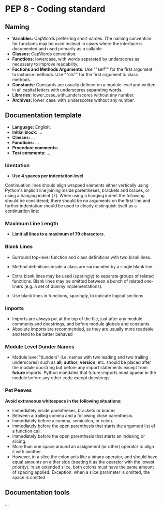 # PEP 8 - Coding standard 

## Naming

- **Variables:** CapWords preferring short names. The naming convention for functions may be used instead in cases where the interface is documented and used primarily as a callable.
- **Classes:** CapWords convention.
- **Functions:** lowercase, with words separated by underscores as necessary to improve readability.
- **Fuctions and Methods Arguments:**  Use ""self"" for the first argument to instance methods. Use ""cls"" for the first argument to class methods.
- **Constants:** Constants are usually defined on a module level and written in all capital letters with underscores separating words.
- **Libraries:** lower_case_with_underscores without any number.
- **Archives:** lower_case_with_underscores without any number.

## Documentation template

- **Language:** English.
- **Initial block:** ...
- **Classes:** ...
- **Functions:** ...
- **Procedure comments:** ...
- **Test comments:** ...

### Identation
- **Use 4 spaces per indentation level.**

Continuation lines should align wrapped elements either vertically using Python's implicit line joining inside parentheses, brackets and braces, or using a hanging indent [7]. When using a hanging indent the following should be considered; there should be no arguments on the first line and further indentation should be used to clearly distinguish itself as a continuation line:

### Maximum Line Length
- **Limit all lines to a maximum of 79 characters.**

### Blank Lines
- Surround top-level function and class definitions with two blank lines.

- Method definitions inside a class are surrounded by a single blank line.

- Extra blank lines may be used (sparingly) to separate groups of related functions. Blank lines may be omitted between a bunch of related one-liners (e.g. a set of dummy implementations).

- Use blank lines in functions, sparingly, to indicate logical sections.

### Imports
- Imports are always put at the top of the file, just after any module comments and docstrings, and before module globals and constants.
- Absolute imports are recommended, as they are usually more readable and tend to be better behaved 

### Module Level Dunder Names
- Module level "dunders" (i.e. names with two leading and two trailing underscores) such as __all__, __author__, __version__, etc. should be placed after the module docstring but before any import statements except from __future__ imports. Python mandates that future-imports must appear in the module before any other code except docstrings

### Pet Peeves
**Avoid extraneous whitespace in the following situations:**
- Immediately inside parentheses, brackets or braces
- Between a trailing comma and a following close parenthesis.
- Immediately before a comma, semicolon, or colon.
- Immediately before the open parenthesis that starts the argument list of a function call.
- Immediately before the open parenthesis that starts an indexing or slicing.
- More than one space around an assignment (or other) operator to align it with another.
- However, in a slice the colon acts like a binary operator, and should have equal amounts on either side (treating it as the operator with the lowest priority). In an extended slice, both colons must have the same amount of spacing applied. Exception: when a slice parameter is omitted, the space is omitted

## Documentation tools

...
